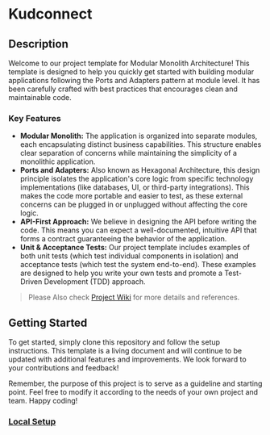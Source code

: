 # Kudconnect

## Description

Welcome to our project template for Modular Monolith Architecture! This template is designed to help you quickly get started with building modular applications following the Ports and Adapters pattern at module level. It has been carefully crafted with best practices that encourages clean and maintainable code.

### Key Features

- **Modular Monolith:** The application is organized into separate modules, each encapsulating distinct business capabilities. This structure enables clear separation of concerns while maintaining the simplicity of a monolithic application.
- **Ports and Adapters:** Also known as Hexagonal Architecture, this design principle isolates the application's core logic from specific technology implementations (like databases, UI, or third-party integrations). This makes the code more portable and easier to test, as these external concerns can be plugged in or unplugged without affecting the core logic.
- **API-First Approach:** We believe in designing the API before writing the code. This means you can expect a well-documented, intuitive API that forms a contract guaranteeing the behavior of the application.
- **Unit & Acceptance Tests:** Our project template includes examples of both unit tests (which test individual components in isolation) and acceptance tests (which test the system end-to-end). These examples are designed to help you write your own tests and promote a Test-Driven Development (TDD) approach.

> Please Also check [Project Wiki](https://github.com/KudosTechnologies/kudconnect/wiki) for more details and references.

## Getting Started

To get started, simply clone this repository and follow the setup instructions. This template is a living document and will continue to be updated with additional features and improvements. We look forward to your contributions and feedback!

Remember, the purpose of this project is to serve as a guideline and starting point. Feel free to modify it according to the needs of your own project and team. Happy coding!

### [Local Setup](kudconnect-service/src/main/resources/scripts/local-setup/README.md)





